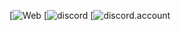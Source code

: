 [![Web](https://9000-idx-javalearn-1742664271096.cluster-wfwbjypkvnfkaqiqzlu3ikwjhe.cloudworkstations.dev/?monospaceUid=436057&embedded=0)
[![discord](https://discord.gg/7xRjzB2x)
[![discord.account](https://discord.gg)
